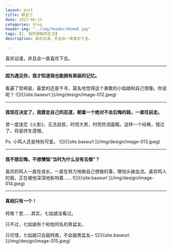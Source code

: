 ```yaml
---
layout: post
title: 献丑了
date: 2017-08-15
categories: blog
header-img: "../img/header/Home8.jpg"
tags: [1. 我所理解的生活]
description: 喜欢动漫，并且会一直喜欢下去。

---
```


喜欢动漫，并且会一直喜欢下去。

---

#### 因为遇见你，我才知道我也能拥有美丽的记忆。

看遍了宫崎骏，最爱的还是千寻，莫名地觉得这个勇敢的小姑娘和自己很像。你说呢？
![]({{site.baseurl }}/img/design/image-012.jpeg)

---

#### 我现在决定了，我要走自己的忍道，朝着一个绝对不会后悔的路，一直往前走。

曾一度迷恋《火影》，无法自拔，时而大笑，时而热泪盈眶。这样一个经典，错过了，将是终生遗憾。

Ps. 小鸣人还是特别可爱。
![]({{site.baseurl }}/img/design/image-013.jpeg)

---

#### 我不想后悔，不想懊恼“当时为什么没有去做”？

喜欢的鸣人一直在成长，一直在努力地做自己想做的事，哪怕头破血流。喜欢鸣人的我，正在被他深深地影响着......
![]({{site.baseurl }}/img/design/image-014.jpeg)

---

#### 真相只有一个！

柯南？恩......其实，七姑娘没看过。

只不过，七姑娘有个和他同名的男盆友。

只可惜，七姑娘只会画柯南，不会画男盆友~
![]({{site.baseurl }}/img/design/image-015.jpeg)





